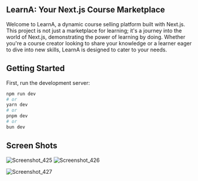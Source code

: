 ## LearnA: Your Next.js Course Marketplace

Welcome to LearnA, a dynamic course selling platform built with Next.js. This project is not just a marketplace for learning; it's a journey into the world of Next.js, demonstrating the power of learning by doing. Whether you're a course creator looking to share your knowledge or a learner eager to dive into new skills, LearnA is designed to cater to your needs.

## Getting Started
First, run the development server:

```bash
npm run dev
# or
yarn dev
# or
pnpm dev
# or
bun dev
```

## Screen Shots

![Screenshot_425](https://github.com/yeakiniqra/learna-next-js/assets/108855634/699f073d-f866-41f2-98b1-e076b85138f4)
![Screenshot_426](https://github.com/yeakiniqra/learna-next-js/assets/108855634/29b7c0f5-cb97-43ff-b3a5-080e1a2f3c3e)

![Screenshot_427](https://github.com/yeakiniqra/learna-next-js/assets/108855634/366cc238-1d49-4c20-b549-075159a64299)

